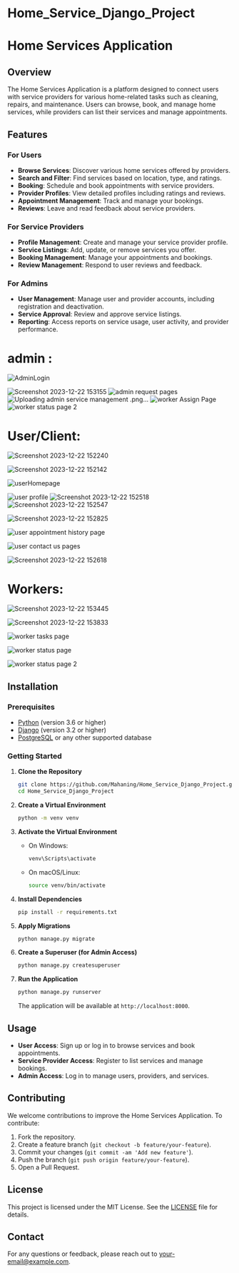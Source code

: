 # Home_Service_Django_Project


# Home Services Application

## Overview

The Home Services Application is a platform designed to connect users with service providers for various home-related tasks such as cleaning, repairs, and maintenance. Users can browse, book, and manage home services, while providers can list their services and manage appointments.

## Features

### For Users
- **Browse Services**: Discover various home services offered by providers.
- **Search and Filter**: Find services based on location, type, and ratings.
- **Booking**: Schedule and book appointments with service providers.
- **Provider Profiles**: View detailed profiles including ratings and reviews.
- **Appointment Management**: Track and manage your bookings.
- **Reviews**: Leave and read feedback about service providers.

### For Service Providers
- **Profile Management**: Create and manage your service provider profile.
- **Service Listings**: Add, update, or remove services you offer.
- **Booking Management**: Manage your appointments and bookings.
- **Review Management**: Respond to user reviews and feedback.

### For Admins
- **User Management**: Manage user and provider accounts, including registration and deactivation.
- **Service Approval**: Review and approve service listings.
- **Reporting**: Access reports on service usage, user activity, and provider performance.



# admin :
![AdminLogin](https://github.com/Mahaning/Home_Service_Django_Project/assets/92427624/34aec800-bf05-4c9a-9a24-5ad93e4baf54)

![Screenshot 2023-12-22 153155](https://github.com/Mahaning/Home_Service_Django_Project/assets/92427624/084a9cc3-5c48-4e1b-9552-65c254d77150)
![admin request pages](https://github.com/Mahaning/Home_Service_Django_Project/assets/92427624/c735c2b3-2a53-443f-859d-44412b4ee3b5)
![Uploading admin service  management .png…]()
![worker Assign Page](https://github.com/Mahaning/Home_Service_Django_Project/assets/92427624/06e02b29-e210-4100-a695-64d54476e65a)
![worker status page 2](https://github.com/Mahaning/Home_Service_Django_Project/assets/92427624/29cdb824-ecef-4082-bb58-cc03012e8380)


# User/Client: 
![Screenshot 2023-12-22 152240](https://github.com/Mahaning/Home_Service_Django_Project/assets/92427624/6b5b46a3-3ce0-495f-8fcb-a8b3c134011a)

![Screenshot 2023-12-22 152142](https://github.com/Mahaning/Home_Service_Django_Project/assets/92427624/666fc216-4525-44b9-bb35-c1a1f32c1680)

![userHomepage](https://github.com/Mahaning/Home_Service_Django_Project/assets/92427624/7147d9f5-d459-4085-8ea9-c5314cd19d17)

![user profile](https://github.com/Mahaning/Home_Service_Django_Project/assets/92427624/6ee7794f-d2f7-42de-af2f-bb5f1c800f40)
![Screenshot 2023-12-22 152518](https://github.com/Mahaning/Home_Service_Django_Project/assets/92427624/4f83fbcd-6c01-4745-9a56-4b93792902fb)
![Screenshot 2023-12-22 152547](https://github.com/Mahaning/Home_Service_Django_Project/assets/92427624/5fc08a7a-1896-49ca-9606-faaafa9af4f5)

![Screenshot 2023-12-22 152825](https://github.com/Mahaning/Home_Service_Django_Project/assets/92427624/9d118e88-ba4a-4c6c-9bef-ec2841d4dffb)

![user appointment history page](https://github.com/Mahaning/Home_Service_Django_Project/assets/92427624/94ec9db5-34eb-448b-92f1-0bf6709f170b)

![user contact us pages](https://github.com/Mahaning/Home_Service_Django_Project/assets/92427624/08f36138-9139-4adb-a206-393b56ba3a77)

![Screenshot 2023-12-22 152618](https://github.com/Mahaning/Home_Service_Django_Project/assets/92427624/14caaed1-fe9d-4cb1-94f7-1a69a64ff547)

# Workers:
![Screenshot 2023-12-22 153445](https://github.com/Mahaning/Home_Service_Django_Project/assets/92427624/f291f814-80b2-4e91-abf2-ea73a9c6a377)

![Screenshot 2023-12-22 153833](https://github.com/Mahaning/Home_Service_Django_Project/assets/92427624/10edac50-f443-4744-b9e5-4f039c909236)

![worker tasks page](https://github.com/Mahaning/Home_Service_Django_Project/assets/92427624/86f1b058-4a0e-4aa0-b69e-b0ecaca7440f)

![worker status page](https://github.com/Mahaning/Home_Service_Django_Project/assets/92427624/8a9eb735-5412-41c8-8686-9f2698c6e5eb)

![worker status page 2](https://github.com/Mahaning/Home_Service_Django_Project/assets/92427624/20b865cf-fe41-413a-bfb5-5c3d6008f130)



## Installation

### Prerequisites
- [Python](https://www.python.org/) (version 3.6 or higher)
- [Django](https://www.djangoproject.com/) (version 3.2 or higher)
- [PostgreSQL](https://www.postgresql.org/) or any other supported database

### Getting Started

1. **Clone the Repository**
    ```bash
    git clone https://github.com/Mahaning/Home_Service_Django_Project.git
    cd Home_Service_Django_Project
    ```

2. **Create a Virtual Environment**
    ```bash
    python -m venv venv
    ```

3. **Activate the Virtual Environment**
    - On Windows:
      ```bash
      venv\Scripts\activate
      ```
    - On macOS/Linux:
      ```bash
      source venv/bin/activate
      ```

4. **Install Dependencies**
    ```bash
    pip install -r requirements.txt
    ```

5. **Apply Migrations**
    ```bash
    python manage.py migrate
    ```

6. **Create a Superuser (for Admin Access)**
    ```bash
    python manage.py createsuperuser
    ```

7. **Run the Application**
    ```bash
    python manage.py runserver
    ```
   The application will be available at `http://localhost:8000`.

## Usage

- **User Access**: Sign up or log in to browse services and book appointments.
- **Service Provider Access**: Register to list services and manage bookings.
- **Admin Access**: Log in to manage users, providers, and services.

## Contributing

We welcome contributions to improve the Home Services Application. To contribute:

1. Fork the repository.
2. Create a feature branch (`git checkout -b feature/your-feature`).
3. Commit your changes (`git commit -am 'Add new feature'`).
4. Push the branch (`git push origin feature/your-feature`).
5. Open a Pull Request.

## License

This project is licensed under the MIT License. See the [LICENSE](LICENSE) file for details.

## Contact

For any questions or feedback, please reach out to [your-email@example.com](mailto:mahirkambran.com).

